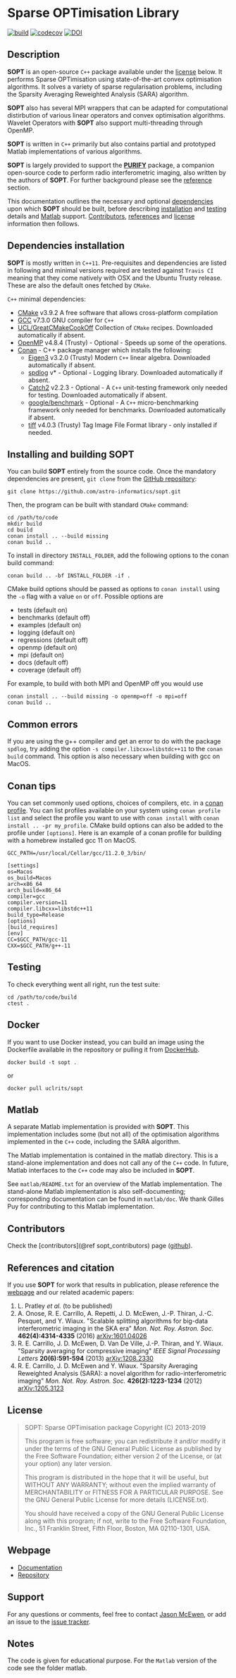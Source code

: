 Sparse OPTimisation Library
===========================

<!-- [![Build Status](https://travis-ci.com/astro-informatics/sopt.svg?branch=development)](https://travis-ci.com/astro-informatics/sopt) -->
[![build](https://img.shields.io/badge/build-passing-brightgreen.svg?style=flat)](https://travis-ci.com/astro-informatics/sopt)
[![codecov](https://codecov.io/gh/astro-informatics/sopt/branch/development/graph/badge.svg)](https://codecov.io/gh/astro-informatics/sopt)
[![DOI](http://img.shields.io/badge/DOI-10.5281/zenodo.2584256-blue.svg?style=flat)](https://doi.org/10.5281/zenodo.2584256)

Description
-------------

**SOPT** is an open-source `C++` package available under the [license](#license) below. It performs Sparse OPTimisation using state-of-the-art convex optimisation algorithms. It solves a variety of sparse regularisation problems, including the Sparsity Averaging Reweighted Analysis (SARA) algorithm. 

**SOPT** also has several MPI wrappers that can be adapted for computational distirbution of various linear operators and convex optimisation algorithms. Wavelet Operators with **SOPT** also support multi-threading through OpenMP.

**SOPT** is written in `C++` primarily but also contains partial and prototyped Matlab implementations of various algorithms.

**SOPT** is largely provided to support the [**PURIFY**](https://github.com/astro-informatics/purify) package, a companion open-source code to perform radio interferometric imaging, also written by the authors of **SOPT**. For further background please see the [reference](#references-and-citation) section.

This documentation outlines the necessary and optional [dependencies](#dependencies-installation) upon which **SOPT** should be built, before describing [installation](#installing-and-building-SOPT) and [testing](#testing) details and [Matlab](#Matlab) support. [Contributors](#contributors), [references](#references-and-citation) and [license](#license) information then follows.

Dependencies installation
-------------------------

**SOPT** is mostly written in `C++11`. Pre-requisites and dependencies are listed in following and minimal versions required are tested against `Travis CI` meaning that they come natively with OSX and the Ubuntu Trusty release. These are also the default ones fetched by `CMake`.

`C++` minimal dependencies:

- [CMake](http://www.cmake.org/) v3.9.2 A free software that allows cross-platform compilation
- [GCC](https://gcc.gnu.org) v7.3.0 GNU compiler for `C++`
- [UCL/GreatCMakeCookOff](https://github.com/UCL/GreatCMakeCookOff) Collection of `CMake` recipes.
  Downloaded automatically if absent.
- [OpenMP](http://openmp.org/wp/) v4.8.4 (Trusty) - Optional - Speeds up some of the operations.
- [Conan](https://docs.conan.io/en/latest/installation.html) - C++ package manager which installs the following:
    - [Eigen3](http://eigen.tuxfamily.org/index.php?title=Main_Page) v3.2.0 (Trusty) Modern `C++` linear algebra.
      Downloaded automatically if absent.
    - [spdlog](https://github.com/gabime/spdlog) v* - Optional - Logging library. Downloaded automatically if
      absent.
    - [Catch2](https://github.com/catchorg/Catch2) v2.2.3 - Optional -  A `C++`
      unit-testing framework only needed for testing. Downloaded automatically if absent.
    - [google/benchmark](https://github.com/google/benchmark) - Optional - A `C++`
      micro-benchmarking framework only needed for benchmarks. Downloaded automatically if absent.
    - [tiff](http://www.libtiff.org/) v4.0.3 (Trusty) Tag Image File Format library - only installed if needed.


Installing and building SOPT
----------------------------

You can build **SOPT** entirely from the source code. Once the mandatory dependencies are present, `git clone` from the [GitHub repository](https://github.com/astro-informatics/sopt):

```
git clone https://github.com/astro-informatics/sopt.git
```

Then, the program can be built with standard `CMake` command:

```
cd /path/to/code
mkdir build
cd build
conan install .. --build missing
conan build ..
```

To install in directory `INSTALL_FOLDER`, add the following options to the conan build command:

```
conan build .. -bf INSTALL_FOLDER -if .
```

CMake build options should be passed as options to `conan install` using the `-o` flag with a value `on` or `off`. Possible options are

- tests (default on)
- benchmarks (default off)
- examples (default on)
- logging (default on)
- regressions (default off)
- openmp (default on)
- mpi (default on)
- docs (default off)
- coverage (default off)

For example, to build with both MPI and OpenMP off you would use

```
conan install .. --build missing -o openmp=off -o mpi=off
conan build ..
```

Common errors
-------
If you are using the g++ compiler and get an error to do with the package `spdlog`, try adding the option `-s compiler.libcxx=libstdc++11` to the `conan build` command. This option is also necessary when building with gcc on MacOS.

Conan tips
-------

You can set commonly used options, choices of compilers, etc. in a [conan profile](https://docs.conan.io/en/latest/reference/profiles.html). You can list profiles available on your system using `conan profile list` and select the profile you want to use with `conan install` with `conan install .. -pr my_profile`. CMake build options can also be added to the profile under `[options]`. Here is an example of a conan profile for building with a homebrew installed gcc 11 on MacOS.

```
GCC_PATH=/usr/local/Cellar/gcc/11.2.0_3/bin/

[settings]
os=Macos
os_build=Macos
arch=x86_64
arch_build=x86_64
compiler=gcc
compiler.version=11
compiler.libcxx=libstdc++11
build_type=Release
[options]
[build_requires]
[env]
CC=$GCC_PATH/gcc-11
CXX=$GCC_PATH/g++-11
```


Testing
-------

To check everything went all right, run the test suite:

```
cd /path/to/code/build
ctest .
```

Docker
-------

If you want to use Docker instead, you can build an image using the Dockerfile
available in the repository or pulling it from
[DockerHub](https://hub.docker.com/r/uclrits/sopt).

```
docker build -t sopt .
```

or

```
docker pull uclrits/sopt
```


Matlab
------

A separate Matlab implementation is provided with **SOPT**. This implementation includes some (but not all) of the optimisation algorithms implemented in the `C++` code, including the SARA algorithm.

The Matlab implementation is contained in the matlab directory. This is a stand-alone implementation and does not call any of the `C++` code. In future, Matlab interfaces to the `C++` code may also be included in **SOPT**.

See `matlab/README.txt` for an overview of the Matlab implementation. The stand-alone Matlab implementation is also self-documenting; corresponding documentation can be found in `matlab/doc`. We thank Gilles Puy for contributing to this Matlab implementation.

Contributors
------------

Check the [contributors](@ref sopt_contributors) page ([github](cpp/docs/SOPT_CONTRIBUTORS.md)).

References and citation
-----------------------

If you use **SOPT** for work that results in publication, please reference the [webpage](#webpage) and our related academic papers:

1. L. Pratley _et al._ (to be published)
2. A. Onose, R. E. Carrillo, A. Repetti, J. D. McEwen, J.-P. Thiran, J.-C. Pesquet, and Y. Wiaux.
   "Scalable splitting algorithms for big-data interferometric imaging in the SKA era" _Mon. Not.
   Roy. Astron. Soc._ **462(4):4314-4335** (2016) [arXiv:1601.04026](http://arxiv.org/abs/arXiv:1601.04026)
3. R. E. Carrillo, J. D. McEwen, D. Van De Ville, J.-P. Thiran, and Y. Wiaux.  "Sparsity averaging
   for compressive imaging" _IEEE Signal Processing Letters_ **20(6):591-594** (2013) [arXiv:1208.2330](http://arxiv.org/abs/arXiv:1208.2330)
4. R. E. Carrillo, J. D. McEwen and Y. Wiaux. "Sparsity Averaging Reweighted
   Analysis (SARA): a novel algorithm for radio-interferometric imaging" _Mon.
   Not. Roy. Astron. Soc._ **426(2):1223-1234** (2012) [arXiv:1205.3123](http://arxiv.org/abs/arXiv:1205.3123)

License
-------

>    SOPT: Sparse OPTimisation package
>    Copyright (C) 2013-2019
>
>    This program is free software; you can redistribute it and/or
>    modify it under the terms of the GNU General Public License as
>    published by the Free Software Foundation; either version 2 of the
>    License, or (at your option) any later version.
>
>    This program is distributed in the hope that it will be useful, but
>    WITHOUT ANY WARRANTY; without even the implied warranty of
>    MERCHANTABILITY or FITNESS FOR A PARTICULAR PURPOSE.  See the GNU
>    General Public License for more details (LICENSE.txt).
>
>    You should have received a copy of the GNU General Public License
>    along with this program; if not, write to the Free Software
>    Foundation, Inc., 51 Franklin Street, Fifth Floor, Boston, MA
>    02110-1301, USA.

Webpage
-------

- [Documentation](http://astro-informatics.github.io/sopt)
- [Repository](https://github.com/astro-informatics/sopt)

Support
-------

For any questions or comments, feel free to contact [Jason McEwen](http://www.jasonmcewen.org), or add
an issue to the [issue tracker](https://github.com/astro-informatics/sopt/issues).

Notes
-----

The code is given for educational purpose. For the `Matlab` version of the code see the folder matlab.

